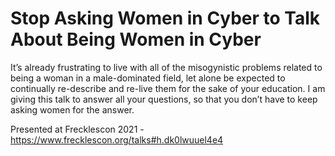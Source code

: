 # Stop Asking Women in Cyber to Talk About Being Women in Cyber
It’s already frustrating to live with all of the misogynistic problems related to being a woman in a male-dominated field, let alone be expected to continually re-describe and re-live them for the sake of your education. I am giving this talk to answer all your questions, so that you don’t have to keep asking women for the answer.

Presented at Frecklescon 2021 -  https://www.frecklescon.org/talks#h.dk0lwuuel4e4

